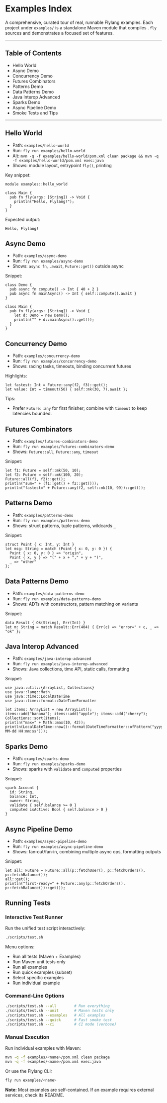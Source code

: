 # Examples Index

A comprehensive, curated tour of real, runnable Flylang examples. Each project under `examples/` is a standalone Maven module that compiles `.fly` sources and demonstrates a focused set of features.

---

## Table of Contents
- Hello World
- Async Demo
- Concurrency Demo
- Futures Combinators
- Patterns Demo
- Data Patterns Demo
- Java Interop Advanced
- Sparks Demo
- Async Pipeline Demo
- Smoke Tests and Tips

---

## Hello World
- Path: `examples/hello-world`
- Run: `fly run examples/hello-world`
- Alt: `mvn -q -f examples/hello-world/pom.xml clean package && mvn -q -f examples/hello-world/pom.xml exec:java`
- Shows: module layout, entrypoint `fly()`, printing

Key snippet:
```fly
module examples::hello_world

class Main {
  pub fn fly(args: [String]) -> Void {
    println("Hello, Flylang!");
  }
}
```

Expected output:
```
Hello, Flylang!
```

## Async Demo
- Path: `examples/async-demo`
- Run: `fly run examples/async-demo`
- Shows: `async fn`, `.await`, `Future::get()` outside async

Snippet:
```fly
class Demo {
  pub async fn compute() -> Int { 40 + 2 }
  pub async fn mainAsync() -> Int { self::compute().await }
}

class Main {
  pub fn fly(args: [String]) -> Void {
    let d: Demo = new Demo();
    println("" + d::mainAsync()::get());
  }
}
```

## Concurrency Demo
- Path: `examples/concurrency-demo`
- Run: `fly run examples/concurrency-demo`
- Shows: racing tasks, timeouts, binding concurrent futures

Highlights:
```fly
let fastest: Int = Future::any(f2, f3)::get();
let value: Int = timeout(50) { self::mk(30, 7).await };
```

Tips:
- Prefer `Future::any` for first finisher; combine with `timeout` to keep latencies bounded.

## Futures Combinators
- Path: `examples/futures-combinators-demo`
- Run: `fly run examples/futures-combinators-demo`
- Shows: `Future::all`, `Future::any`, `timeout`

Snippet:
```fly
let f1: Future = self::mk(50, 10);
let f2: Future = self::mk(100, 20);
Future::all(f1, f2)::get();
println("sum=" + (f1::get() + f2::get()));
println("fastest=" + Future::any(f2, self::mk(10, 99))::get());
```

## Patterns Demo
- Path: `examples/patterns-demo`
- Run: `fly run examples/patterns-demo`
- Shows: struct patterns, tuple patterns, wildcards `_`

Snippet:
```fly
struct Point { x: Int, y: Int }
let msg: String = match (Point { x: 0, y: 0 }) {
  Point { x: 0, y: 0 } => "origin",
  Point { x, y } => "(" + x + "," + y + ")",
  _ => "other"
};
```

## Data Patterns Demo
- Path: `examples/data-patterns-demo`
- Run: `fly run examples/data-patterns-demo`
- Shows: ADTs with constructors, pattern matching on variants

Snippet:
```fly
data Result { Ok(String), Err(Int) }
let m: String = match Result::Err(404) { Err(c) => "error=" + c, _ => "ok" };
```

## Java Interop Advanced
- Path: `examples/java-interop-advanced`
- Run: `fly run examples/java-interop-advanced`
- Shows: Java collections, time API, static calls, formatting

Snippet:
```fly
use java::util::{ArrayList, Collections}
use java::lang::Math
use java::time::LocalDateTime
use java::time::format::DateTimeFormatter

let items: ArrayList = new ArrayList();
items::add("banana"); items::add("apple"); items::add("cherry");
Collections::sort(items);
println("max=" + Math::max(10, 42));
println(LocalDateTime::now()::format(DateTimeFormatter::ofPattern("yyyy-MM-dd HH:mm:ss")));
```

## Sparks Demo
- Path: `examples/sparks-demo`
- Run: `fly run examples/sparks-demo`
- Shows: sparks with `validate` and `computed` properties

Snippet:
```fly
spark Account {
  id: String,
  balance: Int,
  owner: String,
  validate { self.balance >= 0 }
  computed isActive: Bool { self.balance > 0 }
}
```

## Async Pipeline Demo
- Path: `examples/async-pipeline-demo`
- Run: `fly run examples/async-pipeline-demo`
- Shows: fan‑out/fan‑in, combining multiple async ops, formatting outputs

Snippet:
```fly
let all: Future = Future::all(p::fetchUser(), p::fetchOrders(), p::fetchBalance());
all::get();
println("first-ready=" + Future::any(p::fetchOrders(), p::fetchBalance())::get());
```

## Running Tests

### Interactive Test Runner
Run the unified test script interactively:
```bash
./scripts/test.sh
```

Menu options:
- Run all tests (Maven + Examples)
- Run Maven unit tests only
- Run all examples
- Run quick examples (subset)
- Select specific examples
- Run individual example

### Command-Line Options
```bash
./scripts/test.sh --all        # Run everything
./scripts/test.sh --unit       # Maven tests only
./scripts/test.sh --examples   # All examples
./scripts/test.sh --quick      # Fast smoke test
./scripts/test.sh --ci         # CI mode (verbose)
```

### Manual Execution
Run individual examples with Maven:
```bash
mvn -q -f examples/<name>/pom.xml clean package
mvn -q -f examples/<name>/pom.xml exec:java
```

Or use the Flylang CLI:
```bash
fly run examples/<name>
```

**Note:** Most examples are self-contained. If an example requires external services, check its README.
